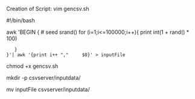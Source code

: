 Creation of Script:
vim gencsv.sh

#!/bin/bash

awk 'BEGIN {
      # seed
       srand()
       for (i=1;i<=100000;i++){
        print int(1 + rand() * 100)

       }
    }'| awk '{print i++ ","     $0}' > inputFile
	
chmod +x gencsv.sh

mkdir -p csvserver/inputdata/

mv inputFile csvserver/inputdata/
